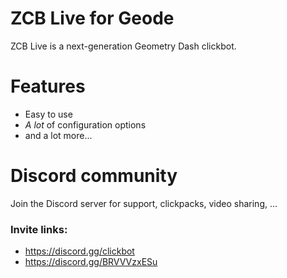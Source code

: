 # ZCB Live for Geode

ZCB Live is a next-generation Geometry Dash clickbot.

# Features

- Easy to use
- *A lot* of configuration options
- and a lot more...

# Discord community

Join the Discord server for support, clickpacks, video sharing, ...

### Invite links:

- https://discord.gg/clickbot
- https://discord.gg/BRVVVzxESu
